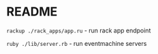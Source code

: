 # README

```rackup ./rack_apps/app.ru``` - run rack app endpoint 

```ruby ./lib/server.rb``` - run eventmachine servers
